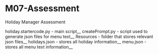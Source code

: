 # M07-Assessment
Holiday Manager Assessment

holiday.startercode.py - main script__
createPrompt.py - script used to generate json files for menu text__
Resources - folder that stores relevant json files__
  holidays.json - stores all holiday information__
  menu.json - stores all menu text information__

